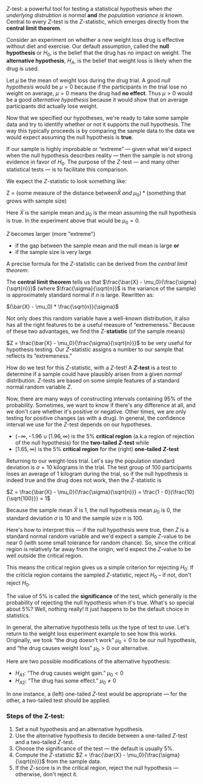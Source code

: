 $Z$-test: a powerful tool for testing a statistical hypothesis when _the underlying distrubtion is normal_ **and** _the population variance is known_. Central to every $Z$-test is the $Z$-statistic, which emerges directly from the **central limit theorem**.

Consider an experiment on whether a new weight loss drug is effective without diet and exercise. Our default assumption, called the **null hypothesis** or $H_0$​, is the belief that the drug has no impact on weight. The **alternative hypothesis**, $H_A$, is the belief that weight loss is likely when the drug is used.

Let $\mu$ be the mean of weight loss during the drug trial. A good _null hypothesis_ would be $\mu = 0$ because if the participants in the trial lose no weight on average, $\mu = 0$ means the drug had **no effect**. Thus $\mu \gt 0$ would be a good _alternative hypothesis_ because it would show that on average participants did actually lose weight.

Now that we specified our hypotheses, we're ready to take some sample data and try to identify whether or not it supports the null hypothesis. The way this typically proceeds is by comparing the sample data to the data we would expect assuming the null hypothesis is **true**. 

If our sample is highly improbable or “extreme” — given what we'd expect when the null hypothesis describes reality — then the sample is not strong evidence in favor of $H_0$. The purpose of the $Z$-test — and many other statistical tests — is to facilitate this comparison. 

We expect the $Z$-statistic to look something like:

$\text{Z = (some measure of the distance between}\bar{X}\:and\:\mu_0) * \text{(something that grows with sample size)}$

Here $\bar{X}$ is the sample mean and $\mu_0$ is the mean assuming the null hypothesis is true. In the experiment above that would be $\mu_0 = 0$.

$Z$ becomes larger (more "extreme")
* if the gap between the sample mean and the null mean is large **or** 
* if the sample size is very large

A precise formula for the $Z$-statistic can be derived from the _central limit theorem_:

The **central limit theorem** tells us that $\frac{\bar{X} - \mu_0}{\frac{\sigma}{\sqrt{n}}}$ (where $\frac{\sigma}{\sqrt{n}}$ is the variance of the sample) is approximately standard normal if $n$ is large. Rewritten as:

$(\bar{X} - \mu_0) * \frac{\sqrt{n}}{\sigma}$

Not only does this random variable have a well-known distribution, it also has all the right features to be a useful measure of “extremeness.” Because of these two advantages, we find the $Z$-**statistic** (of the sample means)

$Z = \frac{\bar{X} - \mu_0}{\frac{\sigma}{\sqrt{n}}}$ to be very useful for hypothesis testing. Our $Z$-statistic assigns a number to our sample that reflects its “extremeness.”

How do we test for this $Z$-statistic, with a $Z$-test! A **$Z$-test** is a test to determine if a sample could have plausibly arisen from a given _normal_ distribution. $Z$-tests are based on some simple features of a standard normal random variable $Z$.

Now, there are many ways of constructing intervals containing $95\%$ of the probability. Sometimes, we want to know if there's any difference at all, and we don't care whether it's positive or negative. Other times, we are only testing for positive changes (as with a drug). In general, the confidence interval we use for the $Z$-test depends on our hypotheses.

* $(-\infty, -1.96 \cup [1.96, \infty)$ is the $5\%$ **critical region** (a.k.a region of rejection of the null hypothesis) for the **two-tailed $Z$-test** while
* $[1.65, \infty)$ is the $5\%$ **critical region** for the (right) **one-tailed** **$Z$-test**

Returning to our weight-loss trial. Let's say the population standard deviation is $\sigma = 10$ kilograms in the trial. The test group of $100$ participants loses an average of $1$ kilogram during the trial, so if the null hypothesis is indeed true and the drug does not work, then the $Z$-statistic is

$Z = \frac{\bar{X} - \mu_0}{\frac{\sigma}{\sqrt{n}}} = \frac{1 - 0}{\frac{10}{\sqrt{100}}} = 1$

Because the sample mean $\bar{X}$ is 1, the null hypothesis mean $\mu_0$ is 0, the standard deviation $\sigma$ is 10 and the sample size $n$ is 100.

Here's how to interpret this — if the null hypothesis were true, then $Z$ is a standard normal random variable and we'd expect a sample $Z$-value to be near 0 (with some small tolerance for random chance). So, since the critical region is relatively far away from the origin, we'd expect the $Z$-value to be well outside the critical region.

This means the critical region gives us a simple criterion for rejecting $H_0$: If the criticla region contains the sampled $Z$-statistic, reject $H_0$ – if not, don't reject $H_0$. 

The value of 5% is called the **significance** of the test, which generally is the probability of rejecting the null hypothesis when it's true. What's so special about 5%? Well, nothing really! It just happens to be the default choice in statistics.

In general, the alternative hypothesis tells us the type of test to use. Let's return to the weight loss experiment example to see how this works. Originally, we took “the drug doesn't work” $\mu_0 = 0$ to be our null hypothesis, and “the drug causes weight loss” $\mu_0 \gt 0$ our alternative.

Here are two possible modifications of the alternative hypothesis:

* $H_{A1}$: “The drug causes weight gain.” $\mu_0 \lt 0$
* $H_{A2}$: “The drug has some effect.” $\mu_0 \neq 0$

In one instance, a (left) one-tailed $Z$-test would be appropriate — for the other, a two-tailed test should be applied.

### Steps of the Z-test:
1. Set a null hypothesis and an alternative hypothesis.
2. Use the alternative hypothesis to decide between a one-tailed $Z$-test and a two-tailed $Z$-test.
3. Choose the significance of the test — the default is usually 5%.
4. Compute the $Z$-statistic $Z = \frac{\bar{X} - \mu_0}{\frac{\sigma}{\sqrt{n}}}$ from the sample data.
5. If the $Z$-score is in the critical region, reject the null hypothesis — otherwise, don't reject it. 
